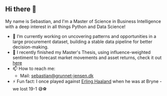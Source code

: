 ## Hi there 👋

My name is Sebastian, and I'm a Master of Science in Business Intelligence with a deep interest in all things Python and Data Science!

- 🔭 I’m currently working on uncovering patterns and opportunities in a large procurement dataset, building a stable data pipeline for better decision-making.
- 🌱 I recently finished my Master's Thesis, using influence-weighted sentiment to forecast market movements and asset returns, check it out [here](https://github.com/SebastianG-J/Master-Thesis)
- 📫 How to reach me:
  - Mail: [sebastian@grunnet-jensen.dk](mailto:sebastian@grunnet-jensen.dk)
- ⚡ Fun fact: I once played against [Erling Haaland](https://www.google.com/search?num=10&sa=X&sca_esv=827ca067cae54b45&rlz=1C1GCEU_enDK1047DK1047&sxsrf=AE3TifMMr3ib9aVJnvBW2oV6qWHm-_h3jQ:1755084567810&udm=2&fbs=AIIjpHw2KGh6wpocn18KLjPMw8n57XoVNo77u2wv3yhVkwnmKKGywFCtwth0nIjfnLPKgwUcE7xB40X4X1Cr57WfYVtLprouEJMibdpgcjrNRTtP026IvlYZcpdzTnf7qsZlhOsH8LVfSsdGPyIjaYiG6IGA4jlYTxkRB15POw1nSyEikwTHlKbw2JCyYYs1w7kIA-MrmYkv&q=Erling+haaland&ved=2ahUKEwjmhdzB14ePAxU-Q_EDHQ1_FM8QtKgLegQIEBAB&biw=1920&bih=911&dpr=1) when he was at Bryne - we lost 19-1 😅⚽

<!--
**SebastianG-J/sebastiang-j** is a ✨ _special_ ✨ repository because its `README.md` (this file) appears on your GitHub profile.

Here are some ideas to get you started:

- 🔭 I’m currently working on ...
- 🌱 I’m currently learning ...
- 👯 I’m looking to collaborate on ...
- 🤔 I’m looking for help with ...
- 💬 Ask me about ...
- 📫 How to reach me: ...
- 😄 Pronouns: ...
- ⚡ Fun fact: ...
-->

